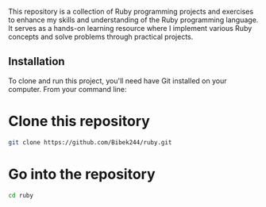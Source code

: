 This repository is a collection of Ruby programming projects and exercises to enhance my skills and understanding of the Ruby programming language. 
It serves as a hands-on learning resource where I implement various Ruby concepts and solve problems through practical projects.



## Installation

To clone and run this project, you'll need have Git installed on your computer. From your command line:

# Clone this repository
```bash
git clone https://github.com/Bibek244/ruby.git
```
# Go into the repository
```bash
cd ruby
